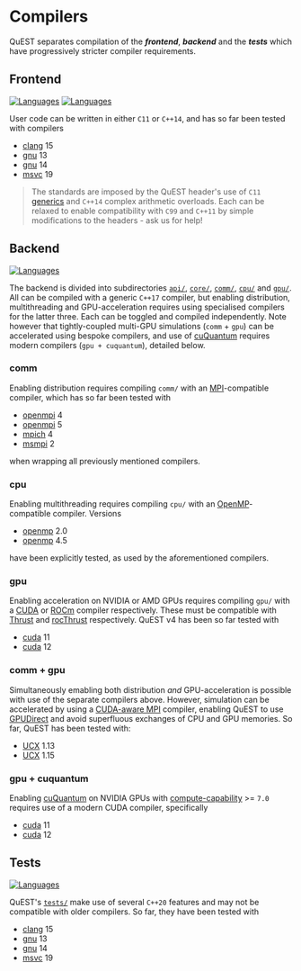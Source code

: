 # Compilers

QuEST separates compilation of the **_frontend_**, **_backend_** and the **_tests_** which have progressively stricter compiler requirements.

## Frontend

[![Languages](https://img.shields.io/badge/C-11-ff69b4.svg)](https://www.open-std.org/jtc1/sc22/wg21/docs/papers/2013/n3631.pdf)
[![Languages](https://img.shields.io/badge/C++-14-ff69b4.svg)](https://isocpp.org/wiki/faq/cpp14)

User code can be written in either `C11` or `C++14`, and has so far been tested with compilers
- [clang](https://clang.llvm.org/) 15
- [gnu](https://gcc.gnu.org/) 13
- [gnu](https://gcc.gnu.org/) 14
- [msvc](https://learn.microsoft.com/en-us/cpp/build/reference/compiling-a-c-cpp-program?view=msvc-170) 19

> The standards are imposed by the QuEST header's use of `C11` [generics](https://en.cppreference.com/w/c/language/generic) and `C++14` complex arithmetic overloads. Each can be relaxed to enable compatibility with `C99` and `C++11` by simple modifications to the headers - ask us for help! 


## Backend

[![Languages](https://img.shields.io/badge/C++-17-ff69b4.svg)](https://en.cppreference.com/w/cpp/17)

The backend is divided into subdirectories [`api/`](/quest/src/api), [`core/`](/quest/src/core), [`comm/`](/quest/src/comm),  [`cpu/`](/quest/src/cpu) and [`gpu/`](/quest/src/gpu). All can be compiled with a generic `C++17` compiler, but enabling distribution, multithreading and GPU-acceleration requires using specialised compilers for the latter three. Each can be toggled and compiled independently. Note however that tightly-coupled multi-GPU simulations (`comm` + `gpu`) can be accelerated using bespoke compilers, and use of [cuQuantum](https://developer.nvidia.com/cuquantum-sdk) requires modern compilers (`gpu + cuquantum`), detailed below.


### comm

Enabling distribution requires compiling `comm/` with an [MPI](https://en.wikipedia.org/wiki/Message_Passing_Interface)-compatible compiler, which has so far been tested with
- [openmpi](https://www-lb.open-mpi.org/software/ompi/v4.0/) 4
- [openmpi](https://www.open-mpi.org/software/ompi/v5.0/) 5
- [mpich](https://www.mpich.org/) 4
- [msmpi](https://learn.microsoft.com/en-us/message-passing-interface/microsoft-mpi) 2

when wrapping all previously mentioned compilers.

### cpu

Enabling multithreading requires compiling `cpu/` with an [OpenMP](https://www.openmp.org/)-compatible compiler. Versions
- [openmp](https://www.openmp.org/specifications/) 2.0
- [openmp](https://www.openmp.org/specifications/) 4.5

have been explicitly tested, as used by the aforementioned compilers.


### gpu

Enabling acceleration on NVIDIA or AMD GPUs requires compiling `gpu/` with a [CUDA](https://docs.nvidia.com/cuda/cuda-compiler-driver-nvcc/) or [ROCm](https://rocm.docs.amd.com/en/docs-6.0.2/) compiler respectively. These must be compatible with [Thrust](https://developer.nvidia.com/thrust) and [rocThrust](https://github.com/ROCm/rocThrust) respectively. QuEST v4 has been so far tested with
- [cuda](https://docs.nvidia.com/cuda/cuda-toolkit-release-notes/index.html) 11
- [cuda](https://docs.nvidia.com/cuda/cuda-toolkit-release-notes/index.html) 12

### comm + gpu

Simultaneously emabling both distribution _and_ GPU-acceleration is possible with use of the separate compilers above. However, simulation can be accelerated by using a [CUDA-aware MPI](https://developer.nvidia.com/blog/introduction-cuda-aware-mpi/) compiler, enabling QuEST to use [GPUDirect](https://developer.nvidia.com/gpudirect) and avoid superfluous exchanges of CPU and GPU memories. So far, QuEST has been tested with:
- [UCX](https://openucx.org/) 1.13
- [UCX](https://openucx.org/) 1.15

### gpu + cuquantum

Enabling [cuQuantum](https://developer.nvidia.com/cuquantum-sdk) on NVIDIA GPUs with [compute-capability](https://developer.nvidia.com/cuda-gpus) >= `7.0` requires use of a modern CUDA compiler, specifically
- [cuda](https://docs.nvidia.com/cuda/cuda-toolkit-release-notes/index.html) 11
- [cuda](https://docs.nvidia.com/cuda/cuda-toolkit-release-notes/index.html) 12


## Tests

[![Languages](https://img.shields.io/badge/C++-20-ff69b4.svg)](https://en.cppreference.com/w/cpp/20)

QuEST's [`tests/`](/tests/) make use of several `C++20` features and may not be compatible with older compilers. So far, they have been tested with
- [clang](https://clang.llvm.org/) 15
- [gnu](https://gcc.gnu.org/) 13
- [gnu](https://gcc.gnu.org/) 14
- [msvc](https://learn.microsoft.com/en-us/cpp/build/reference/compiling-a-c-cpp-program?view=msvc-170) 19
